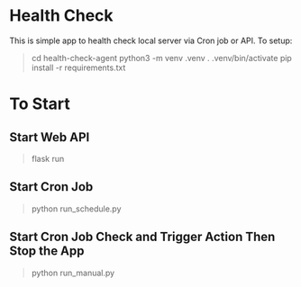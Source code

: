 # Health Check
This is simple app to health check local server via Cron job or API.
To setup:
> cd health-check-agent
> python3 -m venv .venv
> . .venv/bin/activate
> pip install -r requirements.txt

# To Start
## Start Web API
> flask run

## Start Cron Job
> python run_schedule.py

## Start Cron Job Check and Trigger Action Then Stop the App
> python run_manual.py
